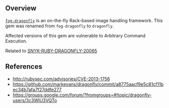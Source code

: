 ## Overview
[`fog-dragonfly`](https://rubygems.org/gems/fog-dragonfly) is an on-the-fly Rack-based image handling framework.
This gem was renamed from `fog-dragonfly` to `dragonfly`.


Affected versions of this gem are vulnerable to Arbitrary Command Execution.

Related to [SNYK-RUBY-DRAGONFLY-20065](https://snyk.io/vuln/SNYK-RUBY-DRAGONFLY-20065)

## References
- http://rubysec.com/advisories/CVE-2013-1756
- https://github.com/markevans/dragonfly/commit/a8775aacf9e5c81cf11bec34b7afa7f27ddfe277
- https://groups.google.com/forum/?fromgroups=#!topic/dragonfly-users/3c3WIU3VQTo
